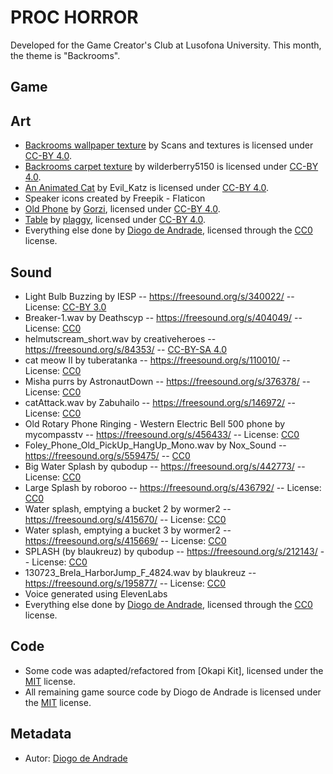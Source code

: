 # PROC HORROR

Developed for the Game Creator's Club at Lusofona University.
This month, the theme is "Backrooms". 

## Game

## Art

- [Backrooms wallpaper texture](https://skfb.ly/o9z6n) by Scans and textures is licensed under [CC-BY 4.0].
- [Backrooms carpet texture](https://skfb.ly/oJ9Uu) by wilderberry5150 is licensed under [CC-BY 4.0].
- [An Animated Cat](https://skfb.ly/6YPwH) by Evil_Katz is licensed under [CC-BY 4.0].
- Speaker icons created by Freepik - Flaticon
- [Old Phone](https://www.fab.com/listings/122e8983-ee34-425e-8e55-1fc1183d4d73) by [Gorzi](https://www.fab.com/sellers/Gorzi), licensed under [CC-BY 4.0].
- [Table](https://www.fab.com/listings/9b697747-ffca-4457-80ae-7f21732377ac) by [plaggy](https://www.fab.com/sellers/plaggy), licensed under [CC-BY 4.0].
- Everything else done by [Diogo de Andrade], licensed through the [CC0] license.

## Sound

- Light Bulb Buzzing  by IESP -- https://freesound.org/s/340022/ -- License: [CC-BY 3.0]
- Breaker-1.wav by Deathscyp -- https://freesound.org/s/404049/ -- License: [CC0]
- helmutscream_short.wav by creativeheroes -- https://freesound.org/s/84353/ -- [CC-BY-SA 4.0]
- cat meow II by tuberatanka -- https://freesound.org/s/110010/ -- License: [CC0]
- Misha purrs by AstronautDown -- https://freesound.org/s/376378/ -- License: [CC0]
- catAttack.wav by Zabuhailo -- https://freesound.org/s/146972/ -- License: [CC0]
- Old Rotary Phone Ringing - Western Electric Bell 500 phone by mycompasstv -- https://freesound.org/s/456433/ -- License: [CC0]
- Foley_Phone_Old_PickUp_HangUp_Mono.wav by Nox_Sound -- https://freesound.org/s/559475/ -- [CC0]
- Big Water Splash by qubodup -- https://freesound.org/s/442773/ -- License: [CC0]
- Large Splash by roboroo -- https://freesound.org/s/436792/ -- License: [CC0]
- Water splash, emptying a bucket 2 by wormer2 -- https://freesound.org/s/415670/ -- License: [CC0]
- Water splash, emptying a bucket 3 by wormer2 -- https://freesound.org/s/415669/ -- License: [CC0]
- SPLASH (by blaukreuz) by qubodup -- https://freesound.org/s/212143/ -- License: [CC0]
- 130723_Brela_HarborJump_F_4824.wav by blaukreuz -- https://freesound.org/s/195877/ -- License: [CC0]
- Voice generated using ElevenLabs
- Everything else done by [Diogo de Andrade], licensed through the [CC0] license.

## Code

- Some code was adapted/refactored from [Okapi Kit], licensed under the [MIT] license.
- All remaining game source code by Diogo de Andrade is licensed under the [MIT] license.

## Metadata

- Autor: [Diogo de Andrade]

[Diogo de Andrade]:https://github.com/DiogoDeAndrade
[CC0]:https://creativecommons.org/publicdomain/zero/1.0/
[CC-BY 3.0]:https://creativecommons.org/licenses/by/3.0/
[CC-BY-SA 4.0]:http://creativecommons.org/licenses/by-sa/4.0/
[CC-BY 4.0]:https://creativecommons.org/licenses/by/4.0/
[MIT]:LICENSE
